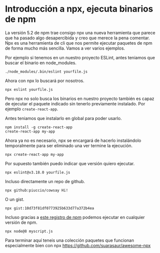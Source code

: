 # Introducción a npx, ejecuta binarios de npm

La versión 5.2 de npm trae consigo npx una nueva herramienta que parece que ha pasado algo desapercibida y creo que merece la pena comentar. Npx es una herramienta de cli que nos permite ejecutar paquetes de npm de forma mucho más sencilla. Vamos a ver varios ejemplos.

Por ejemplo si tenemos en un nuestro proyecto ESLint, antes teniamos que buscar el binario en node_modules.

```shell
./node_modules/.bin/eslint yourfile.js
```

Ahora con npx lo buscará por nosotros.

```shell
npx eslint yourfile.js
```

Pero npx no solo busca los binarios en nuestro proyecto también es capaz de ejecutar el paquete indicado sin tenerlo previamente instalado. Por ejemplo `create-react-app`.

Antes teniamos que instalarlo en global para poder usarlo.

```shell
npm install -g create-react-app
create-react-app my-app
```

Ahora ya no es necesario, npx se encargará de hacerlo instalándolo temporalmente para ser eliminado una ver termine la ejecución.

```shell
npx create-react-app my-app
```

Por supuesto también puedo indicar que versión quiero ejecutar.

```shell
npx eslint@v3.18.0 yourfile.js
```

Incluso directamente un repo de github.

```shell
npx github:piuccio/cowsay Hi!
```

O un gist.

```shell
npx gist:10d73f81df0773925b633d77a372b4ea
```

Incluso gracias a [este registro de npm](https://www.npmjs.com/package/node) podemos ejecutar en cualquier versión de npm.

```shell
npx node@8 myscript.js
```

Para terminar aquí teneis una colección paquetes que funcionan especialmente bien con npx https://github.com/suarasaur/awesome-npx